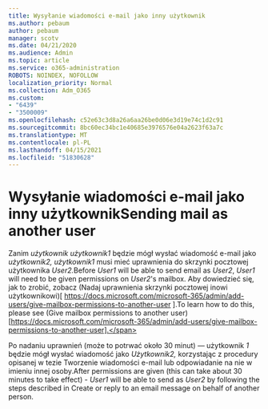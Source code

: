 ```yaml
---
title: Wysyłanie wiadomości e-mail jako inny użytkownik
ms.author: pebaum
author: pebaum
manager: scotv
ms.date: 04/21/2020
ms.audience: Admin
ms.topic: article
ms.service: o365-administration
ROBOTS: NOINDEX, NOFOLLOW
localization_priority: Normal
ms.collection: Adm_O365
ms.custom:
- "6439"
- "3500009"
ms.openlocfilehash: c52e63c3d8a26a6aa26be0d06e3d19e74c1d2c91
ms.sourcegitcommit: 8bc60ec34bc1e40685e3976576e04a2623f63a7c
ms.translationtype: MT
ms.contentlocale: pl-PL
ms.lasthandoff: 04/15/2021
ms.locfileid: "51830628"
---
```

# <a name="sending-mail-as-another-user"></a><span data-ttu-id="5b0c8-102">Wysyłanie wiadomości e-mail jako inny użytkownik</span><span class="sxs-lookup"><span data-stu-id="5b0c8-102">Sending mail as another user</span></span>

<span data-ttu-id="5b0c8-103">Zanim *użytkownik użytkownik1* będzie mógł wysłać wiadomość e-mail jako *użytkownik2,* *użytkownik1* musi mieć uprawnienia do skrzynki pocztowej użytkownika *User2.*</span><span class="sxs-lookup"><span data-stu-id="5b0c8-103">Before *User1* will be able to send email as *User2*, *User1* will need to be given permissions on *User2*'s mailbox.</span></span> <span data-ttu-id="5b0c8-104">Aby dowiedzieć się, jak to zrobić, zobacz (Nadaj uprawnienia skrzynki pocztowej inowi użytkownikowi)[ https://docs.microsoft.com/microsoft-365/admin/add-users/give-mailbox-permissions-to-another-user ].</span><span class="sxs-lookup"><span data-stu-id="5b0c8-104">To learn how to do this, please see (Give mailbox permissions to another user)[https://docs.microsoft.com/microsoft-365/admin/add-users/give-mailbox-permissions-to-another-user].</span></span>

<span data-ttu-id="5b0c8-105">Po nadaniu uprawnień (może to potrwać około 30 minut) — użytkownik *1* będzie mógł wysłać wiadomość jako *Użytkownik2,* korzystając z procedury opisanej w tezie Tworzenie wiadomości e-mail lub odpowiadanie na nie w imieniu innej osoby.</span><span class="sxs-lookup"><span data-stu-id="5b0c8-105">After permissions are given (this can take about 30 minutes to take effect) - *User1* will be able to send as *User2* by following the steps described in Create or reply to an email message on behalf of another person.</span></span>

